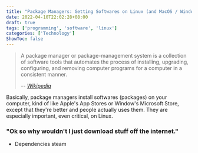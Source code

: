 ```yaml
---
title: "Package Managers: Getting Softwares on Linux (and MacOS / Windows)"
date: 2022-04-10T22:02:28+08:00
draft: true
tags: ['programming', 'software', 'linux']
categories: ['Technology']
ShowToc: false
---
```



> A package manager or package-management system is a collection of software tools that automates the process of installing, upgrading, configuring, and removing computer programs for a computer in a consistent manner.
> 
> -- *[Wikipedia](https://en.wikipedia.org/wiki/Package_manager)*

Basically, package managers install softwares (packages) on your computer, kind of like Apple's App Stores or Window's Microsoft Store, except that they're better and people actually uses them. They are especially important, even critical, on Linux.

### "Ok so why wouldn't I just download stuff off the internet."

- Dependencies
steam


<!-- A week ago I was installing homebrew on my friend's computer and she had no idea what I was doing (not that I actually know what I'm doing), so I think it's a good idea to write a guide. -->
